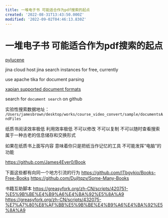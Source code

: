 ```yaml
---
title: 一堆电子书 可能适合作为pdf搜索的起点
created: '2022-08-31T13:43:50.000Z'
modified: '2022-09-02T04:46:13.830Z'
---
```


# 一堆电子书 可能适合作为pdf搜索的起点

[pylucene](https://downloads.apache.org/lucene/pylucene/pylucene-8.11.0-src.tar.gz)

jina cloud host jina search instances for free, currently

use apache tika for document parsing

[xapian supported document formats](https://xapian.org/docs/omega/overview.html)

search for `document search` on github

实验性搜索数据地址：
`/Users/jamesbrown/desktop/works/course_video_convert/sample/documentsAndFiles`

纸质书阅读效率极低 利用效率极低 不可以修改 不可以复制 不可以随时查看搜索 属于一种古老的信息储存和交换形式

如果在纸质书上面写内容 意味着你只是把纸当作记忆的工具 不可能发挥“电脑”的功能

https://github.com/James4Ever0/Book

下面这些都有向同一个地方引流的行为
https://github.com/lTbgykio/Books-Free-Books
https://github.com/Dujltqzv/Some-Many-Books

书籍互助脚本
https://greasyfork.org/zh-CN/scripts/420751-%E5%9B%BE%E4%B9%A6%E4%BA%92%E5%8A%A9
https://greasyfork.org/zh-CN/scripts/432075-%E7%A7%80%E8%AF%BB%E5%9B%BE%E4%B9%A6%E4%BA%92%E5%8A%A9


